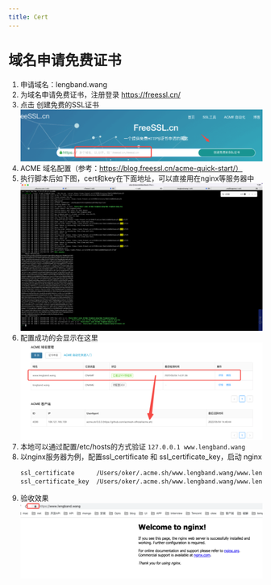 ```yaml
---
title: Cert
---
```

# 域名申请免费证书
1. 申请域名：lengband.wang
1. 为域名申请免费证书，注册登录 https://freessl.cn/
2. 点击 创建免费的SSL证书
![fmtpackage](./freessl.png)
3. ACME 域名配置（参考：https://blog.freessl.cn/acme-quick-start/）
4. 执行脚本后如下图，cert和key在下面地址，可以直接用在nginx等服务器中
![fmtpackage](./acmesh.png)
4. 配置成功的会显示在这里
![fmtpackage](./acme.png)
5. 本地可以通过配置/etc/hosts的方式验证
`127.0.0.1 www.lengband.wang`
1. 以nginx服务器为例，配置ssl_certificate 和 ssl_certificate_key，启动 nginx
    ```sh
    ssl_certificate      /Users/oker/.acme.sh/www.lengband.wang/www.lengband.wang.cer;
    ssl_certificate_key  /Users/oker/.acme.sh/www.lengband.wang/www.lengband.wang.key;
    ```
1. 验收效果
![fmtpackage](./nginx.png)




